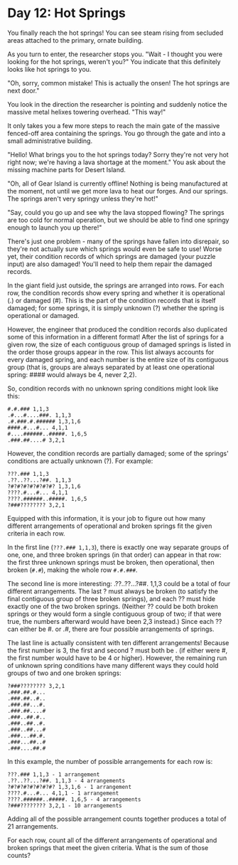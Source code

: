 # Day 12: Hot Springs

You finally reach the hot springs! You can see steam rising from secluded areas
attached to the primary, ornate building.

As you turn to enter, the researcher stops you. "Wait - I thought you were
looking for the hot springs, weren't you?" You indicate that this definitely
looks like hot springs to you.

"Oh, sorry, common mistake! This is actually the onsen! The hot springs are next
door."

You look in the direction the researcher is pointing and suddenly notice the
massive metal helixes towering overhead. "This way!"

It only takes you a few more steps to reach the main gate of the massive
fenced-off area containing the springs. You go through the gate and into a small
administrative building.

"Hello! What brings you to the hot springs today? Sorry they're not very hot
right now; we're having a lava shortage at the moment." You ask about the
missing machine parts for Desert Island.

"Oh, all of Gear Island is currently offline! Nothing is being manufactured at
the moment, not until we get more lava to heat our forges. And our springs. The
springs aren't very springy unless they're hot!"

"Say, could you go up and see why the lava stopped flowing? The springs are too
cold for normal operation, but we should be able to find one springy enough to
launch you up there!"

There's just one problem - many of the springs have fallen into disrepair, so
they're not actually sure which springs would even be safe to use! Worse yet,
their condition records of which springs are damaged (your puzzle input) are
also damaged! You'll need to help them repair the damaged records.

In the giant field just outside, the springs are arranged into rows. For each
row, the condition records show every spring and whether it is operational (.)
or damaged (#). This is the part of the condition records that is itself
damaged; for some springs, it is simply unknown (?) whether the spring is
operational or damaged.

However, the engineer that produced the condition records also duplicated some
of this information in a different format! After the list of springs for a given
row, the size of each contiguous group of damaged springs is listed in the order
those groups appear in the row. This list always accounts for every damaged
spring, and each number is the entire size of its contiguous group (that is,
groups are always separated by at least one operational spring: #### would
always be 4, never 2,2).

So, condition records with no unknown spring conditions might look like this:

    #.#.### 1,1,3
    .#...#....###. 1,1,3
    .#.###.#.###### 1,3,1,6
    ####.#...#... 4,1,1
    #....######..#####. 1,6,5
    .###.##....# 3,2,1

However, the condition records are partially damaged; some of the springs'
conditions are actually unknown (?). For example:

    ???.### 1,1,3
    .??..??...?##. 1,1,3
    ?#?#?#?#?#?#?#? 1,3,1,6
    ????.#...#... 4,1,1
    ????.######..#####. 1,6,5
    ?###???????? 3,2,1

Equipped with this information, it is your job to figure out how many different
arrangements of operational and broken springs fit the given criteria in each
row.

In the first line (`???.### 1,1,3`), there is exactly one way separate groups of
one, one, and three broken springs (in that order) can appear in that row: the
first three unknown springs must be broken, then operational, then broken (`#.#`),
making the whole row `#.#.###`.

The second line is more interesting: .??..??...?##. 1,1,3 could be a total of
four different arrangements. The last ? must always be broken (to satisfy the
final contiguous group of three broken springs), and each ?? must hide exactly
one of the two broken springs. (Neither ?? could be both broken springs or they
would form a single contiguous group of two; if that were true, the numbers
afterward would have been 2,3 instead.) Since each ?? can either be #. or .#,
there are four possible arrangements of springs.

The last line is actually consistent with ten different arrangements! Because
the first number is 3, the first and second ? must both be . (if either were #,
the first number would have to be 4 or higher). However, the remaining run of
unknown spring conditions have many different ways they could hold groups of two
and one broken springs:

    ?###???????? 3,2,1
    .###.##.#...
    .###.##..#..
    .###.##...#.
    .###.##....#
    .###..##.#..
    .###..##..#.
    .###..##...#
    .###...##.#.
    .###...##..#
    .###....##.#

In this example, the number of possible arrangements for each row is:

    ???.### 1,1,3 - 1 arrangement
    .??..??...?##. 1,1,3 - 4 arrangements
    ?#?#?#?#?#?#?#? 1,3,1,6 - 1 arrangement
    ????.#...#... 4,1,1 - 1 arrangement
    ????.######..#####. 1,6,5 - 4 arrangements
    ?###???????? 3,2,1 - 10 arrangements

Adding all of the possible arrangement counts together produces a total of 21 arrangements.

For each row, count all of the different arrangements of operational and broken springs that meet the given criteria. What is the sum of those counts?
